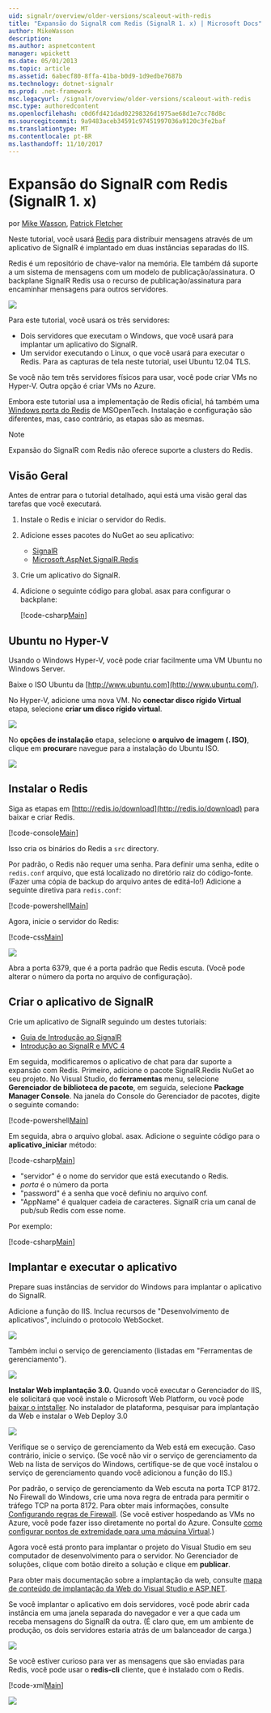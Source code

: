 ```yaml
---
uid: signalr/overview/older-versions/scaleout-with-redis
title: "Expansão do SignalR com Redis (SignalR 1. x) | Microsoft Docs"
author: MikeWasson
description: 
ms.author: aspnetcontent
manager: wpickett
ms.date: 05/01/2013
ms.topic: article
ms.assetid: 6abecf80-8ffa-41ba-b0d9-1d9edbe7687b
ms.technology: dotnet-signalr
ms.prod: .net-framework
msc.legacyurl: /signalr/overview/older-versions/scaleout-with-redis
msc.type: authoredcontent
ms.openlocfilehash: c0d6fd421dad02298326d1975ae68d1e7cc78d8c
ms.sourcegitcommit: 9a9483aceb34591c97451997036a9120c3fe2baf
ms.translationtype: MT
ms.contentlocale: pt-BR
ms.lasthandoff: 11/10/2017
---
```

<a name="signalr-scaleout-with-redis-signalr-1x"></a>Expansão do SignalR com Redis (SignalR 1. x)
====================
por [Mike Wasson](https://github.com/MikeWasson), [Patrick Fletcher](https://github.com/pfletcher)

Neste tutorial, você usará [Redis](http://redis.io/) para distribuir mensagens através de um aplicativo de SignalR é implantado em duas instâncias separadas do IIS.

Redis é um repositório de chave-valor na memória. Ele também dá suporte a um sistema de mensagens com um modelo de publicação/assinatura. O backplane SignalR Redis usa o recurso de publicação/assinatura para encaminhar mensagens para outros servidores.

![](scaleout-with-redis/_static/image1.png)

Para este tutorial, você usará os três servidores:

- Dois servidores que executam o Windows, que você usará para implantar um aplicativo do SignalR.
- Um servidor executando o Linux, o que você usará para executar o Redis. Para as capturas de tela neste tutorial, usei Ubuntu 12.04 TLS.

Se você não tem três servidores físicos para usar, você pode criar VMs no Hyper-V. Outra opção é criar VMs no Azure.

Embora este tutorial usa a implementação de Redis oficial, há também uma [Windows porta do Redis](https://github.com/MSOpenTech/redis) de MSOpenTech. Instalação e configuração são diferentes, mas, caso contrário, as etapas são as mesmas.

> [!NOTE] 
> 
> Expansão do SignalR com Redis não oferece suporte a clusters do Redis.


## <a name="overview"></a>Visão Geral

Antes de entrar para o tutorial detalhado, aqui está uma visão geral das tarefas que você executará.

1. Instale o Redis e iniciar o servidor do Redis.
2. Adicione esses pacotes do NuGet ao seu aplicativo: 

    - [SignalR](http://nuget.org/packages/Microsoft.AspNet.SignalR)
    - [Microsoft.AspNet.SignalR.Redis](http://nuget.org/packages/Microsoft.AspNet.SignalR.Redis)
3. Crie um aplicativo do SignalR.
4. Adicione o seguinte código para global. asax para configurar o backplane: 

    [!code-csharp[Main](scaleout-with-redis/samples/sample1.cs)]

## <a name="ubuntu-on-hyper-v"></a>Ubuntu no Hyper-V

Usando o Windows Hyper-V, você pode criar facilmente uma VM Ubuntu no Windows Server.

Baixe o ISO Ubuntu da [http://www.ubuntu.com](http://www.ubuntu.com/).

No Hyper-V, adicione uma nova VM. No **conectar disco rígido Virtual** etapa, selecione **criar um disco rígido virtual**.

![](scaleout-with-redis/_static/image2.png)

No **opções de instalação** etapa, selecione **o arquivo de imagem (. ISO)**, clique em **procurar**e navegue para a instalação do Ubuntu ISO.

![](scaleout-with-redis/_static/image3.png)

## <a name="install-redis"></a>Instalar o Redis

Siga as etapas em [http://redis.io/download](http://redis.io/download) para baixar e criar Redis.

[!code-console[Main](scaleout-with-redis/samples/sample2.cmd)]

Isso cria os binários do Redis a `src` directory.

Por padrão, o Redis não requer uma senha. Para definir uma senha, edite o `redis.conf` arquivo, que está localizado no diretório raiz do código-fonte. (Fazer uma cópia de backup do arquivo antes de editá-lo!) Adicione a seguinte diretiva para `redis.conf`:

[!code-powershell[Main](scaleout-with-redis/samples/sample3.ps1)]

Agora, inicie o servidor do Redis:

[!code-css[Main](scaleout-with-redis/samples/sample4.css)]

![](scaleout-with-redis/_static/image4.png)

Abra a porta 6379, que é a porta padrão que Redis escuta. (Você pode alterar o número da porta no arquivo de configuração).

## <a name="create-the-signalr-application"></a>Criar o aplicativo de SignalR

Crie um aplicativo de SignalR seguindo um destes tutoriais:

- [Guia de Introdução ao SignalR](../getting-started/tutorial-getting-started-with-signalr.md)
- [Introdução ao SignalR e MVC 4](tutorial-getting-started-with-signalr-and-mvc-4.md)

Em seguida, modificaremos o aplicativo de chat para dar suporte a expansão com Redis. Primeiro, adicione o pacote SignalR.Redis NuGet ao seu projeto. No Visual Studio, do **ferramentas** menu, selecione **Gerenciador de biblioteca de pacote**, em seguida, selecione **Package Manager Console**. Na janela do Console do Gerenciador de pacotes, digite o seguinte comando:

[!code-powershell[Main](scaleout-with-redis/samples/sample5.ps1)]

Em seguida, abra o arquivo global. asax. Adicione o seguinte código para o **aplicativo\_iniciar** método:

[!code-csharp[Main](scaleout-with-redis/samples/sample6.cs)]

- "servidor" é o nome do servidor que está executando o Redis.
- *porta* é o número da porta
- "password" é a senha que você definiu no arquivo conf.
- "AppName" é qualquer cadeia de caracteres. SignalR cria um canal de pub/sub Redis com esse nome.

Por exemplo:

[!code-csharp[Main](scaleout-with-redis/samples/sample7.cs)]

## <a name="deploy-and-run-the-application"></a>Implantar e executar o aplicativo

Prepare suas instâncias de servidor do Windows para implantar o aplicativo do SignalR.

Adicione a função do IIS. Inclua recursos de "Desenvolvimento de aplicativos", incluindo o protocolo WebSocket.

![](scaleout-with-redis/_static/image5.png)

Também inclui o serviço de gerenciamento (listadas em "Ferramentas de gerenciamento").

![](scaleout-with-redis/_static/image6.png)

**Instalar Web implantação 3.0.** Quando você executar o Gerenciador do IIS, ele solicitará que você instale o Microsoft Web Platform, ou você pode [baixar o intstaller](https://go.microsoft.com/fwlink/?LinkId=255386). No instalador de plataforma, pesquisar para implantação da Web e instalar o Web Deploy 3.0

![](scaleout-with-redis/_static/image7.png)

Verifique se o serviço de gerenciamento da Web está em execução. Caso contrário, inicie o serviço. (Se você não vir o serviço de gerenciamento da Web na lista de serviços do Windows, certifique-se de que você instalou o serviço de gerenciamento quando você adicionou a função do IIS.)

Por padrão, o serviço de gerenciamento da Web escuta na porta TCP 8172. No Firewall do Windows, crie uma nova regra de entrada para permitir o tráfego TCP na porta 8172. Para obter mais informações, consulte [Configurando regras de Firewall](https://technet.microsoft.com/en-us/library/dd448559(WS.10).aspx). (Se você estiver hospedando as VMs no Azure, você pode fazer isso diretamente no portal do Azure. Consulte [como configurar pontos de extremidade para uma máquina Virtual](https://azure.microsoft.com/en-us/documentation/articles/virtual-machines-set-up-endpoints/).)

Agora você está pronto para implantar o projeto do Visual Studio em seu computador de desenvolvimento para o servidor. No Gerenciador de soluções, clique com botão direito a solução e clique em **publicar**.

Para obter mais documentação sobre a implantação da web, consulte [mapa de conteúdo de implantação da Web do Visual Studio e ASP.NET](../../../whitepapers/aspnet-web-deployment-content-map.md).

Se você implantar o aplicativo em dois servidores, você pode abrir cada instância em uma janela separada do navegador e ver a que cada um receba mensagens do SignalR da outra. (É claro que, em um ambiente de produção, os dois servidores estaria atrás de um balanceador de carga.)

![](scaleout-with-redis/_static/image8.png)

Se você estiver curioso para ver as mensagens que são enviadas para Redis, você pode usar o **redis-cli** cliente, que é instalado com o Redis.

[!code-xml[Main](scaleout-with-redis/samples/sample8.xml)]

![](scaleout-with-redis/_static/image9.png)
